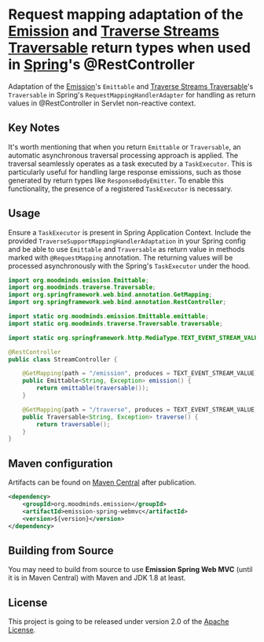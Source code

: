 # Request mapping adaptation of the [Emission](https://github.com/MoodMinds/emission) and [Traverse Streams Traversable](https://github.com/MoodMinds/traverse-streams-traversable) return types when used in [Spring](https://spring.io)'s @RestController

Adaptation of the [Emission](https://github.com/MoodMinds/emission)'s `Emittable` and
[Traverse Streams Traversable](https://github.com/MoodMinds/traverse-streams-traversable)'s `Traversable`
in Spring's `RequestMappingHandlerAdapter` for handling as return values in @RestController in Servlet non-reactive context.

## Key Notes

It's worth mentioning that when you return `Emittable` or `Traversable`, an automatic asynchronous traversal processing
approach is applied. The traversal seamlessly operates as a task executed by a `TaskExecutor`. This is particularly useful
for handling large response emissions, such as those generated by return types like `ResponseBodyEmitter`. To enable this
functionality, the presence of a registered `TaskExecutor` is necessary.

## Usage

Ensure a `TaskExecutor` is present in Spring Application Context. Include the provided `TraverseSupportMappingHandlerAdaptation`
in your Spring config and be able to use `Emittable` and `Traversable` as return value in methods marked with `@RequestMapping` annotation.
The returning values will be processed asynchronously with the Spring's `TaskExecutor` under the hood.

```java
import org.moodminds.emission.Emittable;
import org.moodminds.traverse.Traversable;
import org.springframework.web.bind.annotation.GetMapping;
import org.springframework.web.bind.annotation.RestController;

import static org.moodminds.emission.Emittable.emittable;
import static org.moodminds.traverse.Traversable.traversable;

import static org.springframework.http.MediaType.TEXT_EVENT_STREAM_VALUE;

@RestController
public class StreamController {

    @GetMapping(path = "/emission", produces = TEXT_EVENT_STREAM_VALUE)
    public Emittable<String, Exception> emission() {
        return emittable(traversable());
    }

    @GetMapping(path = "/traverse", produces = TEXT_EVENT_STREAM_VALUE)
    public Traversable<String, Exception> traverse() {
        return traversable();
    }
}
```

## Maven configuration

Artifacts can be found on [Maven Central](https://search.maven.org/) after publication.

```xml
<dependency>
    <groupId>org.moodminds.emission</groupId>
    <artifactId>emission-spring-webmvc</artifactId>
    <version>${version}</version>
</dependency>
```

## Building from Source

You may need to build from source to use **Emission Spring Web MVC** (until it is in Maven Central) with Maven and JDK 1.8 at least.

## License
This project is going to be released under version 2.0 of the [Apache License][l].

[l]: https://www.apache.org/licenses/LICENSE-2.0